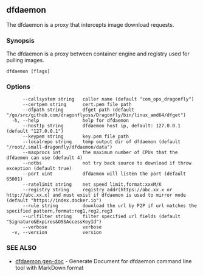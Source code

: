 ## dfdaemon

The dfdaemon is a proxy that intercepts image download requests.

### Synopsis

The dfdaemon is a proxy between container engine and registry used for pulling images.

```
dfdaemon [flags]
```

### Options

```
      --callsystem string   caller name (default "com_ops_dragonfly")
      --certpem string      cert.pem file path
      --dfpath string       dfget path (default "/go/src/github.com/dragonflyoss/Dragonfly/bin/linux_amd64/dfget")
  -h, --help                help for dfdaemon
      --hostIp string       dfdaemon host ip, default: 127.0.0.1 (default "127.0.0.1")
      --keypem string       key.pem file path
      --localrepo string    temp output dir of dfdaemon (default "/root/.small-dragonfly/dfdaemon/data")
      --maxprocs int        the maximum number of CPUs that the dfdaemon can use (default 4)
      --notbs               not try back source to download if throw exception (default true)
      --port uint           dfdaemon will listen the port (default 65001)
      --ratelimit string    net speed limit,format:xxxM/K
      --registry string     registry addr(https://abc.xx.x or http://abc.xx.x) and must exist if dfdaemon is used to mirror mode (default "https://index.docker.io")
      --rule string         download the url by P2P if url matches the specified pattern,format:reg1,reg2,reg3
      --urlfilter string    filter specified url fields (default "Signature&Expires&OSSAccessKeyId")
      --verbose             verbose
  -v, --version             version
```

### SEE ALSO

* [dfdaemon gen-doc](dfdaemon_gen-doc.md)	 - Generate Document for dfdaemon command line tool with MarkDown format


